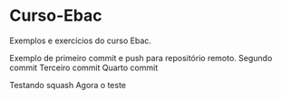 # Curso-Ebac
Exemplos e exercícios do curso Ebac.

Exemplo de primeiro commit e push para repositório remoto.
Segundo commit
Terceiro commit
Quarto commit

Testando squash
Agora o teste